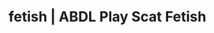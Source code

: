 ---
categories:
- NSFW Art
- Gender-Fluid
- AI Erotica
- Alt Romance
- Sensual Cosplay
image: /assets/images/1747714220149.jpg
layout: post
schema:
  description: Premium adult content featuring ABDL Play, Scat Fetish. High-quality
    visuals with provocative themes.
  keywords:
  - ABDL Play
  - Inclusive Desire
  - Body Positivity
  - Ethical Porn
  - Tattooed Beauties
  - Digital Dominance
  - Scat Fetish
  name: 1747714220149 | ABDL Play Scat Fetish
  type: VisualArtwork
seo:
  description: Featured content with premium Scat Fetish, ABDL Play. HD images available.
  keywords: Scat Fetish, ABDL Play
  og_image: /assets/images/1747714220149.jpg
  schema_type: VisualArtwork
tags:
- '#fetish'
- ABDL Play
- Scat Fetish
title: fetish | ABDL Play Scat Fetish
---
